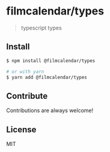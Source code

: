 # filmcalendar/types

> typescript types

## Install

```bash
$ npm install @filmcalendar/types

# or with yarn
$ yarn add @filmcalendar/types
```

## Contribute

Contributions are always welcome!

## License

MIT
